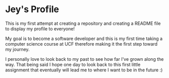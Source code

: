 # Jey's Profile

This is my first attempt at creating a repository and creating a README file to display my profile to everyone!

My goal is to become a software developer and this is my first time taking a computer science course at UCF therefore making it the first step toward my journey.

I personally love to look back to my past to see how far I've grown along the way. That being said I hope one day to look back to this first little assignment that eventually will lead me to where I want to be in the future :)

